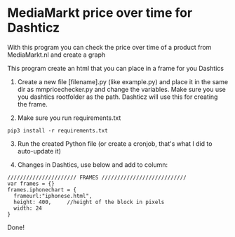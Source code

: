 # MediaMarkt price over time for Dashticz
With this program you can check the price over time of a product from MediaMarkt.nl and create a graph

This program create an html that you can place in a frame for you Dashtics

1) Create a new file [filename].py (like example.py) and place it in the same dir as mmpricechecker.py and change the variables.
Make sure you use you dashtics rootfolder as the path. Dashticz will use this for creating the frame.

2) Make sure you run requirements.txt
```
pip3 install -r requirements.txt
```

3) Run the created Python file (or create a cronjob, that's what I did to auto-update it)

4) Changes in Dashtics, use below and add to column:

``` 
////////////////////// FRAMES ///////////////////////////
var frames = {}
frames.iphonechart = {
  frameurl:"iphonese.html",
  height: 400,     //height of the block in pixels
  width: 24
}
```

Done!
